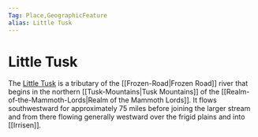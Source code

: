 ```yaml
---
Tag: Place,GeographicFeature
alias: Little Tusk
---
```

# Little Tusk
The [Little Tusk](https://pathfinderwiki.com/wiki/Little_Tusk) is a tributary of the [[Frozen-Road|Frozen Road]] river that begins in the northern [[Tusk-Mountains|Tusk Mountains]] of the [[Realm-of-the-Mammoth-Lords|Realm of the Mammoth Lords]]. It flows southwestward for approximately 75 miles before joining the larger stream and from there flowing generally westward over the frigid plains and into [[Irrisen]].